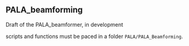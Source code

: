 ## PALA_beamforming
Draft of the PALA_beamformer, in development

scripts and functions must be paced in a folder `PALA/PALA_Beamforming`.
